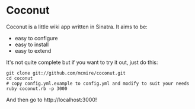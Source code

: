 # Coconut

Coconut is a little wiki app written in Sinatra. It aims to be:

* easy to configure
* easy to install
* easy to extend

It's not quite complete but if you want to try it out, just do this:

    git clone git://github.com/mcmire/coconut.git
    cd coconut
    # copy config.yml.example to config.yml and modify to suit your needs
    ruby coconut.rb -p 3000
  
And then go to http://localhost:3000!